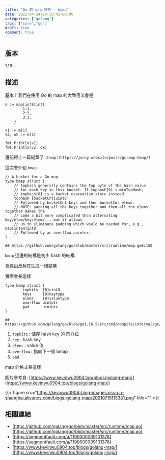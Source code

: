 ```yaml
---
title: "Go 的 map 旅程 - bmap"
date: 2022-04-24T14:50:42+08:00
categories: ["golang"]
tags: ["core","go"]
draft: true
comment: true
---
```


## 版本

1.16

## 描述

基本上我們在使用 Go 的 map 的大致用法會是

```
m := map[int8]int{
		1:1,
		2:2,
		3:3,
	}

v1 := m[1]
v2, ok := m[2]

fmt.Println(v1)
fmt.Println(v2, ok)
```

還記得上一篇紀錄了 `[hmap](https://jonny.website/posts/go-map-hmap/)`

這次會介紹 `bmap`

```
// A bucket for a Go map.
type bmap struct {
	// tophash generally contains the top byte of the hash value
	// for each key in this bucket. If tophash[0] < minTopHash,
	// tophash[0] is a bucket evacuation state instead.
	tophash [bucketCnt]uint8
	// Followed by bucketCnt keys and then bucketCnt elems.
	// NOTE: packing all the keys together and then all the elems together makes the
	// code a bit more complicated than alternating key/elem/key/elem/... but it allows
	// us to eliminate padding which would be needed for, e.g., map[int64]int8.
	// Followed by an overflow pointer.
}

## https://github.com/golang/go/blob/master/src/runtime/map.go#L150
```

`bmap`  這邊的結構是初步 hash 的結構

會經由反射在生成一組結構

實際會長這樣

```
type bmap struct {
		topbits  [8]uint8
		keys     [8]keytype
		elems    [8]valuetype
		overflow uintptr
		pad      uintptr
}

## https://github.com/golang/go/blob/go1.16.5/src/cmd/compile/internal/gc/reflect.go#L83
```

1. `topbits` : 儲存 hash key 的 前八位
2. `key` : hash key
3. `elems` : value 值
4. `overflow` : 指向下一個 bmap
5. `pad` :

map 的格式長這樣

圖片參考自: [https://www.kevinwu0904.top/blogs/golang-map/](https://www.kevinwu0904.top/blogs/golang-map/)

{{< figure src="https://kevinwu0904-blog-images.oss-cn-shanghai.aliyuncs.com/blogs-golang-map/20210719113331.png" title="" >}}


## 相關連結

- [https://github.com/golang/go/blob/master/src/runtime/map.go](https://github.com/golang/go/blob/master/src/runtime/map.go)
- [https://segmentfault.com/a/1190000039101378](https://segmentfault.com/a/1190000039101378)
- [https://www.kevinwu0904.top/blogs/golang-map/](https://www.kevinwu0904.top/blogs/golang-map/)
